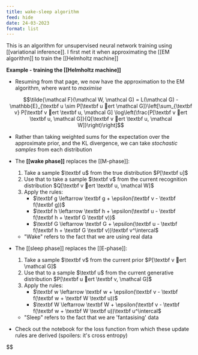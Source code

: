 ```yaml
---
title: wake-sleep algorithm
feed: hide
date: 24-03-2023
format: list
---
```



This is an algorithm for unsupervised neural network training using [[variational inference]]. I first met it when approximating the [[EM algorithm]] to train the [[Helmholtz machine]]

**Example - training the [[Helmholtz machine]]**

- Resuming from that page, we now have the approximation to the EM algorithm, where want to *maximise* 

$$\tilde{\mathcal F}(\mathcal W, \mathcal G) = L(\mathcal G) - \mathbb{E}_{\textbf u \sim P[\textbf u ert \mathcal G]}\left[\sum_{\textbf v} P[\textbf v ert \textbf u, \mathcal G] \log\left(\frac{P[\textbf v ert \textbf u, \mathcal G]}{Q[\textbf v ert \textbf u, \mathcal W]}\right)\right]$$


- Rather than taking weighted sums for the expectation over the approximate prior, and the KL divergence, we can take *stochastic samples* from each distribution

- The **[[wake phase]]** replaces the [[M-phase]]:
	1. Take a sample $\textbf u$ from the true distribution $P[\textbf u]$
	2. Use that to take a sample $\textbf v$ from the current recognition distribution $Q[\textbf v ert \textbf u, \mathcal W]$
	3. Apply the rules:
		- $\textbf g \leftarrow \textbf g + \epsilon(\textbf v - \textbf f(\textbf g))$
		- $\textbf h \leftarrow \textbf h + \epsilon(\textbf u - \textbf f(\textbf h + \textbf G \textbf v))$
		- $\textbf G \leftarrow \textbf G + \epsilon(\textbf u - \textbf f(\textbf h + \textbf G \textbf v))\textbf v^\intercal$
	
	- "Wake" refers to the fact that we are using real data

- The [[sleep phase]] replaces the [[E-phase]]:
	1. Take a sample $\textbf v$ from the current prior $P[\textbf v ert \mathcal G]$
	2. Use that to a sample $\textbf u$ from the current generative distribution $P[\textbf u ert \textbf v, \mathcal G]$
	3. Apply the rules:
		- $\textbf w \leftarrow \textbf w + \epsilon(\textbf v - \textbf f(\textbf w + \textbf W \textbf u))$
		- $\textbf W \leftarrow \textbf W + \epsilon(\textbf v - \textbf f(\textbf w + \textbf W \textbf u))\textbf u^\intercal$
	
	- "Sleep" refers to the fact that we are 'fantasising' data

- Check out the notebook for the loss function from which these update rules are derived (spoilers: it's cross entropy)

$$